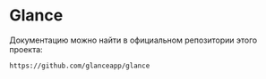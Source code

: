 # Glance

Документацию можно найти в официальном репозитории этого проекта:
```
https://github.com/glanceapp/glance
```
